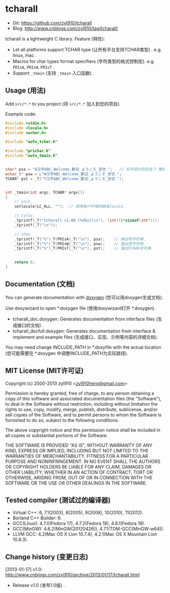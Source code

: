 tcharall
========

* Git:	https://github.com/zyl910/tcharall
* Blog:	http://www.cnblogs.com/zyl910/tag/tcharall/

tcharall is a lightweight C library. Feature (特性):
* Let all platforms support TCHAR type (让所有平台支持TCHAR类型) . e.g. linux, mac .
* Macros for char types format specifiers (字符类型的格式控制宏). e.g. `PRIsA`, `PRIsW`, `PRIsT` .
* Support `_tmain` (支持 `_tmain` 入口函数).


## Usage (用法)

Add `src/*.*` to you project (将 `src/*.*` 加入到您的项目).

Example code:

```c
#include <stdio.h>
#include <locale.h>
#include <wchar.h>

#include "auto_tchar.h"

#include "prichar.h"
#include "auto_tmain.h"


char* psa = "A汉字ABC_Welcome_歡迎_ようこそ_환영.";	// 后半段分别包含了 繁体中文、日文、韩文的“欢迎”.
wchar_t* psw = L"W汉字ABC_Welcome_歡迎_ようこそ_환영.";
TCHAR* pst = _T("T汉字ABC_Welcome_歡迎_ようこそ_환영.");


int _tmain(int argc, TCHAR* argv[])
{
	// init.
	setlocale(LC_ALL, "");	// 使用客户环境的缺省locale.

	// title.
	_tprintf(_T("tcharall v1.00 (%dbit)\n"), (int)(8*sizeof(int*)));
	_tprintf(_T("\n"));

	// show
	_tprintf(_T("%")_T(PRIsA)_T("\n"), psa);	// 输出窄字符串.
	_tprintf(_T("%")_T(PRIsW)_T("\n"), psw);	// 输出宽字符串.
	_tprintf(_T("%")_T(PRIsT)_T("\n"), pst);	// 输出TCHAR字符串.
	

	return 0;
}
```

## Documentation (文档)

You can generate documentation with [doxygen](http://www.stack.nl/~dimitri/doxygen/index.html) (您可以用doxygen生成文档).

Use doxywizard to open *.doxygen file (使用doxywizard打开 *.doxygen).

* tcharall_doc.doxygen: Generates documentation from interface files (生成接口的文档) .
* tcharall_docfull.doxygen: Generates documentation from interface & implement and example files (生成接口、实现、示例等内容的详细文档).

You may need change INCLUDE_PATH in *.doxyfile with the actual location (您可能需要在 *.doxygen 中调整INCLUDE_PATH为实际路径).


## MIT License (MIT许可证)

Copyright (c) 2000-2013 zyl910 \<zyl910hero@gmail.com\>

Permission is hereby granted, free of charge, to any person obtaining a copy
of this software and associated documentation files (the "Software"), to deal
in the Software without restriction, including without limitation the rights
to use, copy, modify, merge, publish, distribute, sublicense, and/or sell
copies of the Software, and to permit persons to whom the Software is
furnished to do so, subject to the following conditions:

The above copyright notice and this permission notice shall be included in
all copies or substantial portions of the Software.

THE SOFTWARE IS PROVIDED "AS IS", WITHOUT WARRANTY OF ANY KIND, EXPRESS OR
IMPLIED, INCLUDING BUT NOT LIMITED TO THE WARRANTIES OF MERCHANTABILITY,
FITNESS FOR A PARTICULAR PURPOSE AND NONINFRINGEMENT. IN NO EVENT SHALL THE
AUTHORS OR COPYRIGHT HOLDERS BE LIABLE FOR ANY CLAIM, DAMAGES OR OTHER
LIABILITY, WHETHER IN AN ACTION OF CONTRACT, TORT OR OTHERWISE, ARISING FROM,
OUT OF OR IN CONNECTION WITH THE SOFTWARE OR THE USE OR OTHER DEALINGS IN
THE SOFTWARE.

## Tested compiler (测试过的编译器)

* Virtual C++: 6, 7.1(2003), 8(2005), 9(2008), 10(2010), 11(2012).
* Borland C++ Builder: 6.
* GCC(Linux): 4.7.0(Fedora 17),  4.7.2(Fedora 18),  4.8.1(Fedora 19).
* GCC(MinGW): 4.6.2(MinGW(20120426)), 4.7.1(TDM-GCC(MinGW-w64)).
* LLVM GCC: 4.2(Mac OS X Lion 10.7.4), 4.2.1(Mac OS X Mountain Lion 10.8.3).



## Change history (变更日志)

[2013-01-17] v1.0: http://www.cnblogs.com/zyl910/archive/2013/01/17/tcharall.html

* Release v1.0 (发布1.0版) .
